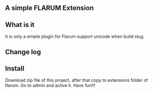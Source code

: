 ## A simple FLARUM Extension

## What is it

It is only a simple plugin for Flarum support unicode when build slug.

## Change log

## Install

Download zip file of this project, after that copy to extensions folder of flarum. Go to
 admin and active it. Have fun!!!